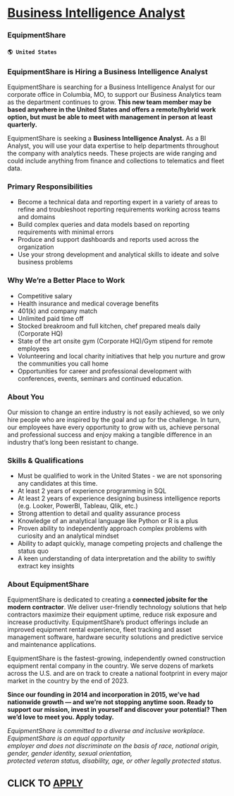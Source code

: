 # [Business Intelligence Analyst](https://www.remotewlb.com/apply/business-intelligence-analyst-81666)  
### EquipmentShare  
#### `🌎 United States`  

### **EquipmentShare is Hiring a Business Intelligence Analyst**

EquipmentShare is searching for a Business Intelligence Analyst for our corporate office in Columbia, MO, to support our Business Analytics team as the department continues to grow. **This new team member may be based anywhere in the United States and offers a remote/hybrid work option, but must be able to meet with management in person at least quarterly.**

EquipmentShare is seeking a **Business Intelligence Analyst.** As a BI Analyst, you will use your data expertise to help departments throughout the company with analytics needs. These projects are wide ranging and could include anything from finance and collections to telematics and fleet data.

### Primary Responsibilities

  * Become a technical data and reporting expert in a variety of areas to refine and troubleshoot reporting requirements working across teams and domains
  * Build complex queries and data models based on reporting requirements with minimal errors
  * Produce and support dashboards and reports used across the organization
  * Use your strong development and analytical skills to ideate and solve business problems

###  **Why We’re a Better Place to Work**

  * Competitive salary
  * Health insurance and medical coverage benefits
  * 401(k) and company match
  * Unlimited paid time off 
  * Stocked breakroom and full kitchen, chef prepared meals daily (Corporate HQ)
  * State of the art onsite gym (Corporate HQ)/Gym stipend for remote employees
  * Volunteering and local charity initiatives that help you nurture and grow the communities you call home
  * Opportunities for career and professional development with conferences, events, seminars and continued education. 

### **About You**

Our mission to change an entire industry is not easily achieved, so we only hire people who are inspired by the goal and up for the challenge. In turn, our employees have every opportunity to grow with us, achieve personal and professional success and enjoy making a tangible difference in an industry that’s long been resistant to change.

### Skills & Qualifications

  * Must be qualified to work in the United States - we are not sponsoring any candidates at this time.
  * At least 2 years of experience programming in SQL
  * At least 2 years of experience designing business intelligence reports (e.g. Looker, PowerBI, Tableau, Qlik, etc.)
  * Strong attention to detail and quality assurance process
  * Knowledge of an analytical language like Python or R is a plus
  * Proven ability to independently approach complex problems with curiosity and an analytical mindset
  * Ability to adapt quickly, manage competing projects and challenge the status quo
  * A keen understanding of data interpretation and the ability to swiftly extract key insights

###  **About EquipmentShare**

EquipmentShare is dedicated to creating a **connected jobsite for the modern contractor**. We deliver user-friendly technology solutions that help contractors maximize their equipment uptime, reduce risk exposure and increase productivity. EquipmentShare’s product offerings include an improved equipment rental experience, fleet tracking and asset management software, hardware security solutions and predictive service and maintenance applications.

EquipmentShare is the fastest-growing, independently owned construction equipment rental company in the country. We serve dozens of markets across the U.S. and are on track to create a national footprint in every major market in the country by the end of 2023.

**Since our founding in 2014 and incorporation in 2015, we’ve had nationwide growth — and we’re not stopping anytime soon. Ready to support our mission, invest in yourself and discover your potential? Then we’d love to meet you. Apply today.**

 _EquipmentShare is committed to a diverse and inclusive workplace. EquipmentShare is an equal opportunity_  
 _employer and does not discriminate on the basis of race, national origin, gender, gender identity, sexual orientation,_  
 _protected veteran status, disability, age, or other legally protected status._

  
## CLICK TO [APPLY](https://www.remotewlb.com/apply/business-intelligence-analyst-81666)

